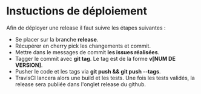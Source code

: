 # Instuctions de déploiement

Afin de déployer une release il faut suivre les étapes suivantes :

- Se placer sur la branche **release**.
- Récupérer en cherry pick les changements et commit.
- Mettre dans le messages de commit **les issues réalisées**.
- Tagger le commit avec **git tag**. Le tag est de la forme **v[NUM DE VERSION]**.
- Pusher le code et les tags via **git push && git push --tags**.
- TravisCI lancera alors une build et les tests. Une fois les tests validés, la release sera publiée dans l'onglet release du github.